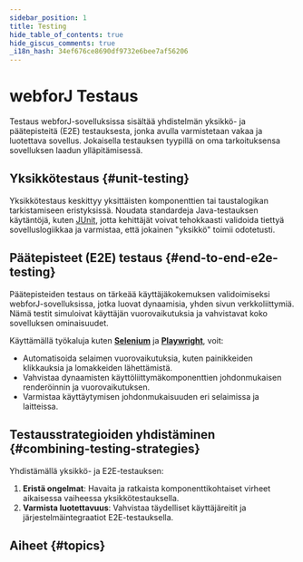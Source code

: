 ```yaml
---
sidebar_position: 1
title: Testing
hide_table_of_contents: true
hide_giscus_comments: true
_i18n_hash: 34ef676ce8690df9732e6bee7af56206
---
```

<Head>
  <style>{`
  .container {
    max-width: 65em !important;
  }
  `}</style>
</Head>

# webforJ Testaus

Testaus webforJ-sovelluksissa sisältää yhdistelmän yksikkö- ja päätepisteitä (E2E) testauksesta, jonka avulla varmistetaan vakaa ja luotettava sovellus. Jokaisella testauksen tyypillä on oma tarkoituksensa sovelluksen laadun ylläpitämisessä.

## Yksikkötestaus {#unit-testing}

Yksikkötestaus keskittyy yksittäisten komponenttien tai taustalogikan tarkistamiseen eristyksissä. Noudata standardeja Java-testauksen käytäntöjä, kuten [JUnit](https://junit.org/junit5/), jotta kehittäjät voivat tehokkaasti validoida tiettyä sovelluslogiikkaa ja varmistaa, että jokainen "yksikkö" toimii odotetusti.

## Päätepisteet (E2E) testaus {#end-to-end-e2e-testing}

Päätepisteiden testaus on tärkeää käyttäjäkokemuksen validoimiseksi webforJ-sovelluksissa, jotka luovat dynaamisia, yhden sivun verkkoliittymiä. Nämä testit simuloivat käyttäjän vuorovaikutuksia ja vahvistavat koko sovelluksen ominaisuudet.

Käyttämällä työkaluja kuten [**Selenium**](https://www.selenium.dev/) ja [**Playwright**](https://playwright.dev/java/docs/intro), voit:

- Automatisoida selaimen vuorovaikutuksia, kuten painikkeiden klikkauksia ja lomakkeiden lähettämistä.
- Vahvistaa dynaamisten käyttöliittymäkomponenttien johdonmukaisen renderöinnin ja vuorovaikutuksen.
- Varmistaa käyttäytymisen johdonmukaisuuden eri selaimissa ja laitteissa.

## Testausstrategioiden yhdistäminen {#combining-testing-strategies}

Yhdistämällä yksikkö- ja E2E-testauksen:

1. **Eristä ongelmat**: Havaita ja ratkaista komponenttikohtaiset virheet aikaisessa vaiheessa yksikkötestauksella.
2. **Varmista luotettavuus**: Vahvistaa täydelliset käyttäjäreitit ja järjestelmäintegraatiot E2E-testauksella.

## Aiheet {#topics}

<DocCardList className="topics-section" />
